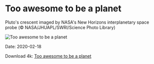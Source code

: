 # Too awesome to be a planet

Pluto's crescent imaged by NASA's New Horizons interplanetary space probe (© NASA/JHUAPL/SWRI/Science Photo Library)

![Too awesome to be a planet](https://bing.com/th?id=OHR.PlutoCrescent_EN-US7560373003_UHD.jpg&rf=LaDigue_UHD.jpg&pid=hp&w=1024&h=576)

Date: 2020-02-18

Download 4k: [Too awesome to be a planet](https://bing.com/th?id=OHR.PlutoCrescent_EN-US7560373003_UHD.jpg&rf=LaDigue_UHD.jpg&pid=hp&w=3840&h=2160)

